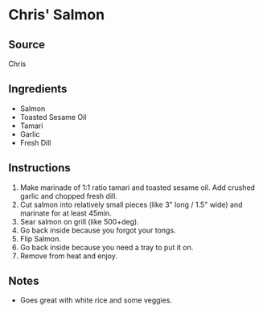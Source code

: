 # Chris' Salmon

## Source
Chris

## Ingredients
- Salmon
- Toasted Sesame Oil
- Tamari
- Garlic
- Fresh Dill

## Instructions
1. Make marinade of 1:1 ratio tamari and toasted sesame oil. Add crushed garlic and chopped fresh dill.
2. Cut salmon into relatively small pieces (like 3" long / 1.5" wide) and marinate for at least 45min.
3. Sear salmon on grill (like 500+deg).
4. Go back inside because you forgot your tongs.
5. Flip Salmon.
6. Go back inside because you need a tray to put it on.
7. Remove from heat and enjoy. 

## Notes
- Goes great with white rice and some veggies.
